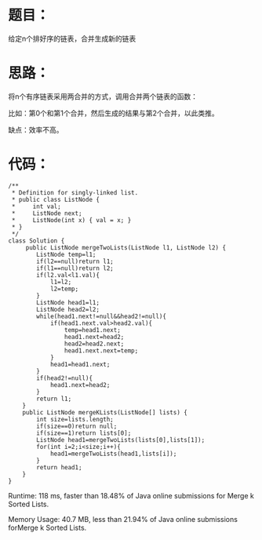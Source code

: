 # 题目：
给定n个排好序的链表，合并生成新的链表
# 思路：
将n个有序链表采用两合并的方式，调用合并两个链表的函数：

比如：第0个和第1个合并，然后生成的结果与第2个合并，以此类推。

缺点：效率不高。
# 代码：
```
/**
 * Definition for singly-linked list.
 * public class ListNode {
 *     int val;
 *     ListNode next;
 *     ListNode(int x) { val = x; }
 * }
 */
class Solution {
     public ListNode mergeTwoLists(ListNode l1, ListNode l2) {
        ListNode temp=l1;
        if(l2==null)return l1;
        if(l1==null)return l2;
        if(l2.val<l1.val){
            l1=l2;
            l2=temp;
        }
        ListNode head1=l1;
        ListNode head2=l2;
        while(head1.next!=null&&head2!=null){
            if(head1.next.val>head2.val){
                temp=head1.next;
                head1.next=head2;
                head2=head2.next;
                head1.next.next=temp;
            }
            head1=head1.next;
        }
        if(head2!=null){
            head1.next=head2;
        }
        return l1;
    }
    public ListNode mergeKLists(ListNode[] lists) {
        int size=lists.length;
        if(size==0)return null;
        if(size==1)return lists[0];
        ListNode head1=mergeTwoLists(lists[0],lists[1]);
        for(int i=2;i<size;i++){
            head1=mergeTwoLists(head1,lists[i]);
        }
        return head1;
    }
}
```

Runtime: 118 ms, faster than 18.48% of Java online submissions for Merge k Sorted Lists.

Memory Usage: 40.7 MB, less than 21.94% of Java online submissions forMerge k Sorted Lists.
